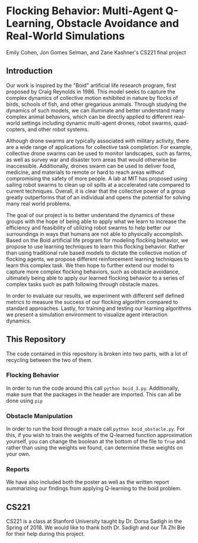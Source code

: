 # Flocking Behavior: Multi-Agent Q-Learning, Obstacle Avoidance and Real-World Simulations
Emily Cohen, Jon Gomes Selman, and Zane Kashner's CS221 final project

## Introduction

Our work is inspired by the "Boid" artificial life research program, first proposed by Craig Reynolds 
in 1986. This model seeks to capture the complex dynamics of collective motion exhibited in nature 
by flocks of birds, schools of fish, and other gregarious animals. Through studying the dynamics of such 
models, we can illuminate and better understand many complex animal behaviors, which can be directly 
applied to different real-world settings including dynamic multi-agent drones, robot swarms, quad-copters, 
and other robot systems. 

Although drone swarms are typically associated with military activity, there are a wide range of applications for 
collective task completion. For example, collective drone swarms can be used to monitor landscapes, such as farms, as well as survey war and disaster torn areas that would otherwise be inaccessible. 
Additionally, drones swarm can be used to deliver food, medicine, and materials to remote or hard to reach areas without compromising the safety of more people. A lab at MIT has proposed using
sailing robot swarms to clean up oil spills at a accelerated rate compared to current techniques. Overall, it is clear that the collective power of a group greatly outperforms that of an individual and opens the potential for solving many real world problems.  

The goal of our project is to better understand the dynamics of these groups with the hope of being able to apply what we learn to increase the efficiency and feasibility of utilizing robot swarms to help better our surroundings in ways that humans are not able to physically accomplish. Based on the Boid artificial life program for modeling flocking behavior, we propose to use learning techniques to learn this flocking behavior. Rather than using traditional rule based models to dictate the collective motion of flocking agents, we propose different reinforcement learning techniques to learn this complex task. We then hope to further extend our model to capture more complex flocking behaviors, such as obstacle avoidance, ultimately being able to apply our learned flocking behavior to a series of complex tasks such as path following through obstacle mazes.

In order to evaluate our results, we experiment with different 
self defined metrics to measure the success of our flocking algorithm compared to standard approaches. 
Lastly, for training and testing our learning algorithms we present a simulation environment to visualize
agent interaction dynamics. 

## This Repository

The code contained in this repository is broken into two parts, with a lot of recycling between the two of them.

### Flocking Behavior
In order to run the code around this call `python boid_3.py`. Additionally, make sure that the packages in the header are imported. This can all be done using `pip`

### Obstacle Manipulation
In order to run the boid through a maze call `python boid_obstacle.py`. For this, if you wish to train the weights of the Q-learned function approximation yourself, you can change the boolean at the bottom of the file to `True` and rather than using the weights we found, can determine these weights on your own.

### Reports
We have also included both the poster as well as the written report summarizing our findings from applying Q-learning to the boid problem.

## CS221
CS221 is a class at Stanford University taught by Dr. Dorsa Sadigh in the Spring of 2018. We would like to thank both Dr. Sadigh and our TA Zhi Bie for their help during this project.
